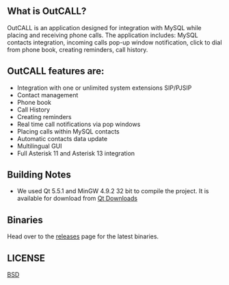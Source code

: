 ## What is OutCALL? ##

OutCALL is an
application designed for integration with MySQL while placing
and receiving phone calls. The application includes: MySQL contacts
integration, incoming calls pop-up window notification, click to dial from
phone book, creating reminders, call history.

## OutCALL features are: ##

  * Integration with one or unlimited system extensions SIP/PJSIP
  * Contact management
  * Phone book
  * Call History
  * Creating reminders
  * Real time call notifications via pop windows
  * Placing calls within MySQL contacts
  * Automatic contacts data update
  * Multilingual GUI
  * Full Asterisk 11 and Asterisk 13 integration

## Building Notes ##

  * We used Qt 5.5.1 and MinGW 4.9.2 32 bit to compile the project. It is available for download from [Qt Downloads](https://download.qt.io/archive/qt/5.1/5.1.1/)

## Binaries ##

Head over to the [releases](https://github.com/a1exkos/OutCALL/releases) page for the latest binaries.

## LICENSE ##

[BSD](http://opensource.org/licenses/BSD-3-Clause)
